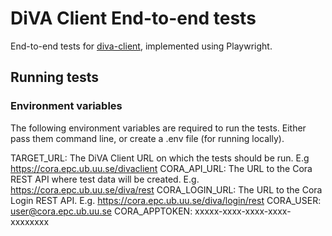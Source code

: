 # DiVA Client End-to-end tests

End-to-end tests for [diva-client](https://github.com/lsu-ub-uu/diva-client), implemented using Playwright.

## Running tests

### Environment variables

The following environment variables are required to run the tests. Either pass them command line, or create a .env file (for running locally).

TARGET_URL: The DiVA Client URL on which the tests should be run. E.g https://cora.epc.ub.uu.se/divaclient
CORA_API_URL: The URL to the Cora REST API where test data will be created. E.g. https://cora.epc.ub.uu.se/diva/rest
CORA_LOGIN_URL: The URL to the Cora Login REST API. E.g. https://cora.epc.ub.uu.se/diva/login/rest
CORA_USER: user@cora.epc.ub.uu.se
CORA_APPTOKEN: xxxxx-xxxx-xxxx-xxxx-xxxxxxxx

